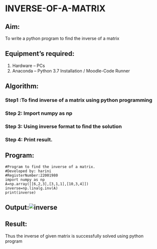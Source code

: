 # INVERSE-OF-A-MATRIX
## Aim:
To write a python program to find the inverse of a matrix
## Equipment’s required:
1. 	Hardware – PCs
2. 	Anaconda – Python 3.7 Installation / Moodle-Code Runner
## Algorithm:
### Step1 :To find inverse of a matrix using python programming
### Step 2: Import numpy as np
### Step 3: Using inverse format to find the solution
### Step 4: Print result.

## Program:
```
#Program to find the inverse of a matrix.
#Developed by: harini
#RegisterNumber:22001980
import numpy as np
A=np.array([[6,2,3],[3,1,1],[10,3,4]])
inverse=np.linalg.inv(A)
print(inverse)
```

## Output:![inverse](https://user-images.githubusercontent.com/113497680/191509509-77f40a58-6ea3-498f-a1f5-d6367c2033fa.png)
## Result:
Thus the inverse of given matrix is successfully solved using python program

